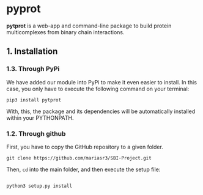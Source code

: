 # pyprot

**pytprot** is a web-app and command-line package to build protein multicomplexes from
binary chain interactions.

## 1. Installation

### 1.3. Through PyPi

We have added our module into PyPi to make it even easier to install. In this case, you only have to execute the following command on your terminal:

```
pip3 install pytprot

```

With, this, the package and its dependencies will be automatically installed within your PYTHONPATH. 

### 1.2. Through github

First, you have to copy the GitHub repository to a given folder.

```
git clone https://github.com/mariasr3/SBI-Project.git

```

Then, `cd` into the main folder, and then execute the setup file:

```

python3 setup.py install

```

